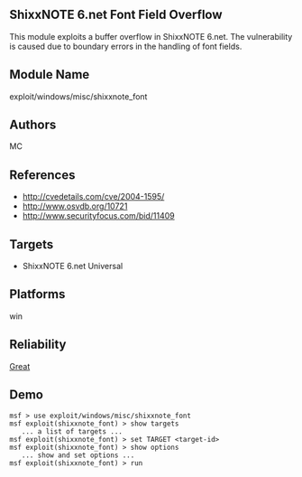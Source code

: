 ## ShixxNOTE 6.net Font Field Overflow

This module exploits a buffer overflow in ShixxNOTE 6.net. 
The vulnerability is caused due to boundary errors in the 
handling of font fields.


## Module Name
exploit/windows/misc/shixxnote_font

## Authors
MC


## References
* http://cvedetails.com/cve/2004-1595/
* http://www.osvdb.org/10721
* http://www.securityfocus.com/bid/11409



## Targets
* ShixxNOTE 6.net Universal


## Platforms
win

## Reliability
[Great](https://github.com/rapid7/metasploit-framework/wiki/Exploit-Ranking)

## Demo

```
msf > use exploit/windows/misc/shixxnote_font
msf exploit(shixxnote_font) > show targets
   ... a list of targets ...
msf exploit(shixxnote_font) > set TARGET <target-id>
msf exploit(shixxnote_font) > show options
   ... show and set options ...
msf exploit(shixxnote_font) > run
```
    
    